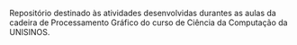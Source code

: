 Repositório destinado às atividades desenvolvidas durantes as aulas da cadeira de Processamento Gráfico do curso de Ciência da Computação da UNISINOS.
